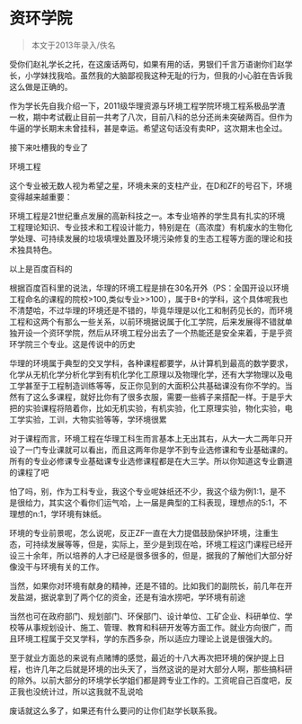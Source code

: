 
# 资环学院  

> 本文于2013年录入/佚名  

受你们赵礼学长之托，在这废话两句，如果有用的话，男银们千言万语谢你们赵学长，小学妹找我哈。虽然我的大脑鄙视我这种无耻的行为，但我的小心脏在告诉我这么做是正确的。

作为学长先自我介绍一下，2011级华理资源与环境工程学院环境工程系极品学渣一枚，期中考试截止目前一共考了八次，目前八科的总分还尚未突破两百。但作为牛逼的学长期末未曾挂科，甚是幸运。希望这句话没有卖RP，这次期末也全过。

接下来吐槽我的专业了

环境工程

这个专业被无数人视为希望之星，环境未来的支柱产业，在D和ZF的号召下，环境变得越来越重要：

环境工程是21世纪重点发展的高新科技之一。本专业培养的学生具有扎实的环境工程理论知识、专业技术和工程设计能力，特别是在（高浓度）有机废水的生物化学处理、可持续发展的垃圾填埋处置及环境污染修复的生态工程等方面的理论和技术独具特色。

以上是百度百科的

根据百度百科里的说法，华理的环境工程是排在30名开外（PS：全国开设以环境工程命名的课程的院校&gt;100,类似专业&gt;&gt;100），属于B+的学科，这个具体呢我也不清楚哈，不过华理的环境还是不错的，毕竟华理是以化工和制药见长的，而环境工程和这两个有那么一些关系，以前环境据说属于化工学院，后来发展得不错就单独开设一个资环学院，然后从环境工程分出去了一个热能还是安全来着，于是乎资环学院三个专业。这是传说中的历史

华理的环境属于典型的交叉学科，各种课程都要学，从计算机到最高的数学要求，化学从无机化学分析化学到有机化学化工原理以及物理化学，还有大学物理以及电工学甚至于工程制造训练等等，反正你见到的大面积公共基础课没有你不学的。当然有了这么多课程，就好比你有了很多衣服，需要一些裤子来搭配一样。于是乎大把的实验课程将陪着你，比如无机实验，有机实验，化工原理实验，物化实验，电工学实验，工训，大物实验等等，学环境很累

对于课程而言，环境工程在华理工科生而言基本上无出其右，从大一大二两年只开设了一门专业课就可以看出，而且这两年你是学不到专业选修课和专业基础课的。所有的专业必修课专业基础课专业选修课程都是在大三学。所以你知道这专业霸道的课程了吧

怕了吗，别，作为工科专业，我这个专业呢妹纸还不少，我这个级为例1:1，是不是很给力，其实这个看你们运气哈，上一届是典型的工科表现，理想点的5:1，不理想的n:1，学环境有妹纸。

环境的专业前景呢，怎么说呢，反正ZF一直在大力提倡鼓励保护环境，注重生态，可持续发展等等，但是，实际上，至少是到现在哈，环境工程这门课程已经开设三十余年，所以培养的人才已经是很多很多的，但是，据我的了解他们大部分好像没干与环境有关的工作。

当然，如果你对环境有献身的精神，还是不错的。比如我们的副院长，前几年在开发盐湖，据说拿到了两个亿的资金，还是有油水捞吧，学环境有前途

当然也可在政府部门、规划部门、环保部门、设计单位、工矿企业、科研单位、学校等从事规划设计、施工、管理、教育和科研开发等方面工作。就业方向很广，而且环境工程属于交叉学科，学的东西多杂，所以适应力理论上说是很强大的。

至于就业方面总的来说有点赌博的感觉，最近的十八大再次把环境的保护提上日程，也许几年之后就是环境的出头天了，当然这说的是对大部分人啊，那些搞科研的除外。以前大部分的环境学长学姐们都是跨专业工作的。工资呢自己百度吧，反正我也没统计过，所以这我就不乱说哈

废话就这么多了，如果还有什么要问的让你们赵学长联系我。


